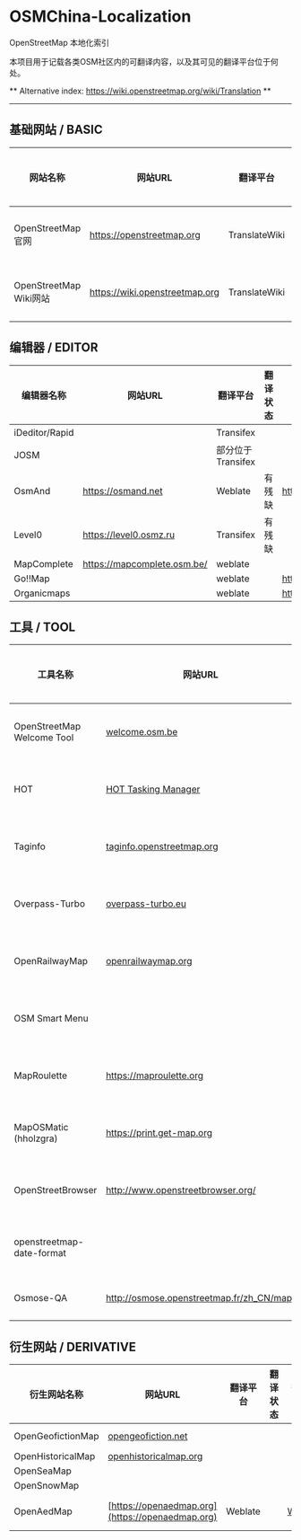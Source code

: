 # OSMChina-Localization

OpenStreetMap 本地化索引

本项目用于记载各类OSM社区内的可翻译内容，以及其可见的翻译平台位于何处。

** Alternative index: https://wiki.openstreetmap.org/wiki/Translation **

----------

## 基础网站 / BASIC

<!-- MARKDOWN_TABLE_BASIC BEGIN-->
<!-- WARNING: ALL TABLE ARE MAINTAINED BY PROGRAMME, YOU SHOULD ADD DATA TO COLLECTION JSON -->
| 网站名称 | 网站URL | 翻译平台 | 翻译状态 | 翻译链接 | 代码仓库 | OSMWiki页面 | OSMChina参与成员 |
| - | - | - | - | - | - | - | - |
| OpenStreetMap 官网 | https://openstreetmap.org | TranslateWiki | 等待校对 |  |  |  | 众多 |
| OpenStreetMap Wiki网站 | https://wiki.openstreetmap.org | TranslateWiki | 基本完善 |  |  |  | 众多 |

<!-- MARKDOWN_TABLE_BASIC END-->

## 编辑器 / EDITOR

<!-- MARKDOWN_TABLE_EDITOR BEGIN-->
<!-- WARNING: ALL TABLE ARE MAINTAINED BY PROGRAMME, YOU SHOULD ADD DATA TO COLLECTION JSON -->
| 编辑器名称 | 网站URL | 翻译平台 | 翻译状态 | 翻译链接 | 代码仓库 | OSMWiki页面 | OSMChina参与成员 |
| - | - | - | - | - | - | - | - |
| iDeditor/Rapid |  | Transifex |  |  |  |  | 众多 |
| JOSM |  | 部分位于Transifex |  |  |  |  | 众多 |
| OsmAnd | https://osmand.net | Weblate | 有残缺 | https://hosted.weblate.org/projects/osmand | https://github.com/osmandapp/OsmAnd |  |  |
| Level0 | https://level0.osmz.ru | Transifex | 有残缺 |  |  |  |  |
| MapComplete | https://mapcomplete.osm.be/ | weblate |  |  |  |  |  |
| Go!!Map |  | weblate |  | https://hosted.weblate.org/projects/go-map/ |  |  |  |
| Organicmaps |  | weblate |  | https://hosted.weblate.org/projects/organicmaps/ |  |  |  |

<!-- MARKDOWN_TABLE_EDITOR END-->

## 工具 / TOOL

<!-- MARKDOWN_TABLE_TOOL BEGIN-->
<!-- WARNING: ALL TABLE ARE MAINTAINED BY PROGRAMME, YOU SHOULD ADD DATA TO COLLECTION JSON -->
| 工具名称 | 网站URL | 翻译平台 | 翻译状态 | 翻译链接 | 代码仓库 | OSMWiki页面 | OSMChina参与成员 |
| - | - | - | - | - | - | - | - |
| OpenStreetMap Welcome Tool | [welcome.osm.be](https://welcome.osm.be) | GitHub | 等待校对 | [OSMChina/osm-welcome-tool](https://github.com/OSMChina/osm-welcome-tool) | [osmbe/osm-welcome-tool](https://github.com/osmbe/osm-welcome-tool) |  |  |
| HOT | [HOT Tasking Manager](https://tasks.hotosm.org/) | Transifex | 完全没有 | [tasking-manager](https://www.transifex.com/hotosm/tasking-manager/dashboard/) | [hotosm/tasking-manager](https://github.com/hotosm/tasking-manager) | [[[Humanitarian_OSM_Team]]](https://wiki.openstreetmap.org/wiki/Humanitarian_OSM_Team) |  |
| Taginfo | [taginfo.openstreetmap.org](https://taginfo.openstreetmap.org) | GitHub | 残缺不全 | [OSMChina/taginfo](https://github.com/OSMChina/taginfo) | [taginfo/taginfo](https://github.com/taginfo/taginfo) | [[[Taginfo]]](https://wiki.openstreetmap.org/wiki/Taginfo) |  |
| Overpass-Turbo | [overpass-turbo.eu](https://overpass-turbo.eu/) | Transifex | 完全没有 | [overpass-turbo](https://www.transifex.com/projects/p/overpass-turbo) | [tyrasd/overpass-turbo](https://github.com/tyrasd/overpass-turbo) | [[[Overpass_turbo]]](https://wiki.openstreetmap.org/wiki/Overpass_turbo) |  |
|  OpenRailwayMap | [openrailwaymap.org](https://openrailwaymap.org) | GitHub | 仍有错漏 | [OpenRailwayMap/OpenRailwayMap](https://github.com/OpenRailwayMap/OpenRailwayMap) | [OpenRailwayMap/OpenRailwayMap](https://github.com/OpenRailwayMap/OpenRailwayMap) | [[[OpenRailwayMap]]](https://wiki.openstreetmap.org/wiki/OpenRailwayMap) |  |
| OSM Smart Menu |  | Weblate | 完全没有 | [osm-smart-menu](https://hosted.weblate.org/engage/osm-smart-menu) | [jgpacker/osm-smart-menu](https://github.com/jgpacker/osm-smart-menu) |  |  |
| MapRoulette | https://maproulette.org | Transifex | 完全没有 | https://www.transifex.com/osmlab/maproulette3 | [osmlab/maproulette3](https://github.com/osmlab/maproulette3) | [[[MapRoulette]]](https://wiki.openstreetmap.org/wiki/MapRoulette) |  |
| MapOSMatic (hholzgra) | https://print.get-map.org | Weblate (自部署) | 完全没有 | https://translate.get-map.org/engage/maposmatic | [hholzgra/maposmatic](https://github.com/hholzgra/maposmatic) | [[[MapOSMatic]]](https://wiki.openstreetmap.org/wiki/MapOSMatic) |  |
| OpenStreetBrowser | http://www.openstreetbrowser.org/ | GitHub | 等待合并 | https://github.com/OSMChina/OpenStreetBrowser | [plepe/OpenStreetBrowser](https://github.com/plepe/OpenStreetBrowser) | [[[OpenStreetBrowser]]](https://wiki.openstreetmap.org/wiki/OpenStreetBrowser) |  |
| openstreetmap-date-format |  | GitHub | 完全没有 | https://github.com/OSMChina/openstreetmap-date-format | [plepe/openstreetmap-date-format](https://github.com/plepe/openstreetmap-date-format) |  |  |
| Osmose-QA | http://osmose.openstreetmap.fr/zh_CN/map/ | Transifex | 不完整 | https://www.transifex.com/openstreetmap-france/osmose/ | [osm-fr/osmose-backend](https://github.com/osm-fr/osmose-backend) | [[[Osmose]]](https://wiki.openstreetmap.org/wiki/Osmose) |  |

<!-- MARKDOWN_TABLE_TOOL END-->

## 衍生网站 / DERIVATIVE

<!-- MARKDOWN_TABLE_DERIVATIVE BEGIN-->
<!-- WARNING: ALL TABLE ARE MAINTAINED BY PROGRAMME, YOU SHOULD ADD DATA TO COLLECTION JSON -->
| 衍生网站名称 | 网站URL | 翻译平台 | 翻译状态 | 翻译链接 | 代码仓库 | OSMWiki页面 | OSMChina参与成员 |
| - | - | - | - | - | - | - | - |
| OpenGeofictionMap | [opengeofiction.net](https://opengeofiction.net) |  |  |  | [geofictician/opengeofiction-website](https://github.com/geofictician/opengeofiction-website) | [[[OpenGeofiction]]](https://wiki.openstreetmap.org/wiki/OpenGeofiction) |  |
| OpenHistoricalMap | [openhistoricalmap.org](http://www.openhistoricalmap.org) |  |  |  | [OpenHistoricalMap](https://github.com/OpenHistoricalMap) | [[[Open_Historical_Map]]](https://wiki.openstreetmap.org/wiki/Open_Historical_Map) |  |
| OpenSeaMap |  |  |  |  |  |  |  |
| OpenSnowMap |  |  |  |  |  |  |  |
| OpenAedMap | [https://openaedmap.org](https://openaedmap.org) | Weblate |  | [Weblate](https://hosted.weblate.org/projects/openaedmap/#languages) | [openstreetmap-polska/openaedmap-frontend](https://github.com/openstreetmap-polska/openaedmap-frontend) |  |  |

<!-- MARKDOWN_TABLE_DERIVATIVE END-->
